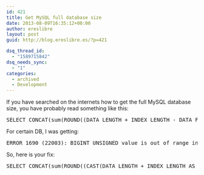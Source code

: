 ```yaml
---
id: 421
title: Get MySQL full database size
date: 2013-08-09T16:35:12+00:00
author: ereslibre
layout: post
guid: http://blog.ereslibre.es/?p=421

dsq_thread_id:
  - "1589715842"
dsq_needs_sync:
  - "1"
categories:
  - archived
  - Development
---
```

If you have searched on the internets how to get the full MySQL database size, you have probably read something like this:

<pre class="lang:default decode:true ">SELECT CONCAT(sum(ROUND((DATA_LENGTH + INDEX_LENGTH - DATA_FREE) / 1024 / 1024,2))," MB") AS Size FROM INFORMATION_SCHEMA.TABLES where TABLE_SCHEMA = 'database_name';</pre>

For certain DB, I was getting:

<pre class="lang:default decode:true ">ERROR 1690 (22003): BIGINT UNSIGNED value is out of range in '((`information_schema`.`TABLES`.`DATA_LENGTH` + `information_schema`.`TABLES`.`INDEX_LENGTH`) - `information_schema`.`TABLES`.`DATA_FREE`)'</pre>

So, here is your fix:

<pre class="lang:default decode:true">SELECT CONCAT(sum(ROUND((CAST(DATA_LENGTH + INDEX_LENGTH AS SIGNED) - CAST(DATA_FREE AS SIGNED)) / 1024 / 1024,2))," MB") AS Size FROM INFORMATION_SCHEMA.TABLES where TABLE_SCHEMA = 'database_name';</pre>
